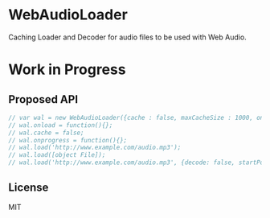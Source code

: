 WebAudioLoader
==============

Caching Loader and Decoder for audio files to be used with Web Audio.

# Work in Progress


## Proposed API

```js
// var wal = new WebAudioLoader({cache : false, maxCacheSize : 1000, onload: function(){}, onprogress: function(){}, context : audioContext })
// wal.onload = function(){};
// wal.cache = false;
// wal.onprogress = function(){};
// wal.load('http://www.example.com/audio.mp3');
// wal.load([object File]);
// wal.load('http://www.example.com/audio.mp3', {decode: false, startPoint : 1, endPoint : 3, cache : false , onload: function(){}, onprogress: function(){}});
```

## License

MIT
